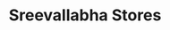 ---
title: "Sreevallabha Stores"
url: /9hx8-4m-thiruvalla-kerala/sreevallabha-stores/
shop: convenience
---